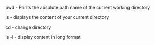 pwd - Prints the absolute path name of the current working directory

ls - displays the content of your current directory

cd - change directory

ls -l - display content in long format
